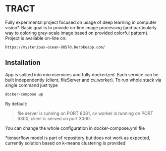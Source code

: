 # TRACT

Fully experimental project focused on usage of deep learning in computer vision\*. Basic goal is to provide on-line image processing (and particularly way to coloring gray-scale image based on provided colorful pattern). Project is available on-line on:

```sh
https://mysterious-ocean-98570.herokuapp.com/
```

## Installation

App is splited into microservices and fully dockerized. Each service can be built independently (client, fileServer and cv_worker). To run whole stack via single command just type

```sh
docker-compose up
```

By default:

> file server is running on PORT 8081,
> cv worker is running on PORT 6300,
> client is served on port 3000.

You can change the whole configuration in docker-compose.yml file

\*tensorflow model is part of repository but does not work as expected, currently solution based on k-means clustering is provided
